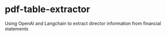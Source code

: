 # pdf-table-extractor
Using OpenAI and Langchain to extract director information from financial statements 
